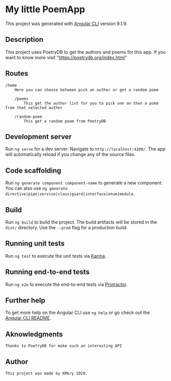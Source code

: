 # My little PoemApp

This project was generated with [Angular CLI](https://github.com/angular/angular-cli) version 9.1.9.

## Description
This project uses PoetryDB to get the authors and poems for this app. If you want to know more visit "https://poetrydb.org/index.html"

## Routes
    /home
        Here you can choose between pick an author or get a random poem

        /poems
            This get the author list for you to pick one an then a poem from that selected author

        /random-poem
            This get a random poem from PoetryDB

## Development server

Run `ng serve` for a dev server. Navigate to `http://localhost:4200/`. The app will automatically reload if you change any of the source files.

## Code scaffolding

Run `ng generate component component-name` to generate a new component. You can also use `ng generate directive|pipe|service|class|guard|interface|enum|module`.

## Build

Run `ng build` to build the project. The build artifacts will be stored in the `dist/` directory. Use the `--prod` flag for a production build.

## Running unit tests

Run `ng test` to execute the unit tests via [Karma](https://karma-runner.github.io).

## Running end-to-end tests

Run `ng e2e` to execute the end-to-end tests via [Protractor](http://www.protractortest.org/).

## Further help

To get more help on the Angular CLI use `ng help` or go check out the [Angular CLI README](https://github.com/angular/angular-cli/blob/master/README.md).

## Aknowledgments
    Thanks to PoetryDB for make such an interesting API

## Author
    This project was made by KMery 2020. 